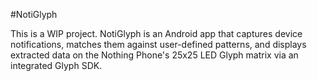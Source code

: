 #NotiGlyph

This is a WIP project.
NotiGlyph is an Android app that captures device notifications, matches them against user-defined patterns, and displays extracted data on the Nothing Phone's 25x25 LED Glyph matrix via an integrated Glyph SDK.

